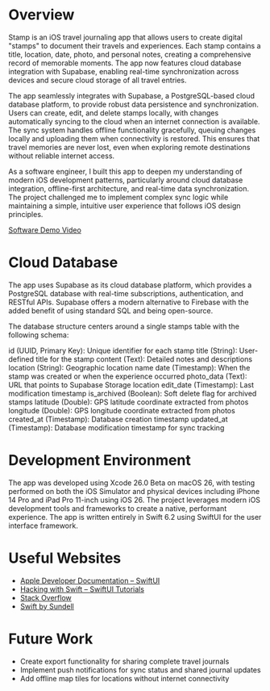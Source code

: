 # Overview

Stamp is an iOS travel journaling app that allows users to create digital "stamps" to document their travels and experiences. Each stamp contains a title, location, date, photo, and personal notes, creating a comprehensive record of memorable moments. The app now features cloud database integration with Supabase, enabling real-time synchronization across devices and secure cloud storage of all travel entries.

The app seamlessly integrates with Supabase, a PostgreSQL-based cloud database platform, to provide robust data persistence and synchronization. Users can create, edit, and delete stamps locally, with changes automatically syncing to the cloud when an internet connection is available. The sync system handles offline functionality gracefully, queuing changes locally and uploading them when connectivity is restored. This ensures that travel memories are never lost, even when exploring remote destinations without reliable internet access.

As a software engineer, I built this app to deepen my understanding of modern iOS development patterns, particularly around cloud database integration, offline-first architecture, and real-time data synchronization. The project challenged me to implement complex sync logic while maintaining a simple, intuitive user experience that follows iOS design principles.

[Software Demo Video](https://youtu.be/k_R61EQgq0I)

# Cloud Database

The app uses Supabase as its cloud database platform, which provides a PostgreSQL database with real-time subscriptions, authentication, and RESTful APIs. Supabase offers a modern alternative to Firebase with the added benefit of using standard SQL and being open-source.

The database structure centers around a single stamps table with the following schema:

id (UUID, Primary Key): Unique identifier for each stamp
title (String): User-defined title for the stamp
content (Text): Detailed notes and descriptions
location (String): Geographic location name
date (Timestamp): When the stamp was created or when the experience occurred
photo_data (Text): URL that points to Supabase Storage location
edit_date (Timestamp): Last modification timestamp
is_archived (Boolean): Soft delete flag for archived stamps
latitude (Double): GPS latitude coordinate extracted from photos
longitude (Double): GPS longitude coordinate extracted from photos
created_at (Timestamp): Database creation timestamp
updated_at (Timestamp): Database modification timestamp for sync tracking

# Development Environment

The app was developed using Xcode 26.0 Beta on macOS 26, with testing performed on both the iOS Simulator and physical devices including iPhone 14 Pro and iPad Pro 11-inch using iOS 26. The project leverages modern iOS development tools and frameworks to create a native, performant experience.
The app is written entirely in Swift 6.2 using SwiftUI for the user interface framework.

# Useful Websites

* [Apple Developer Documentation – SwiftUI](https://developer.apple.com/documentation/swiftui)
* [Hacking with Swift – SwiftUI Tutorials](https://www.hackingwithswift.com/quick-start/swiftui)
* [Stack Overflow](https://stackoverflow.com)
* [Swift by Sundell](https://www.swiftbysundell.com)

# Future Work

* Create export functionality for sharing complete travel journals
* Implement push notifications for sync status and shared journal updates
* Add offline map tiles for locations without internet connectivity